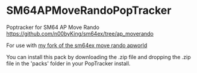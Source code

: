 # SM64APMoveRandoPopTracker

Poptracker for SM64 AP Move Rando https://github.com/n00byKing/sm64ex/tree/ap_moverando

For use with [my fork of the sm64ex move rando apworld](https://github.com/RBmans/Archipelago/releases)

You can install this pack by downloading the .zip file and dropping the .zip file in the 'packs' folder in your PopTracker install.
